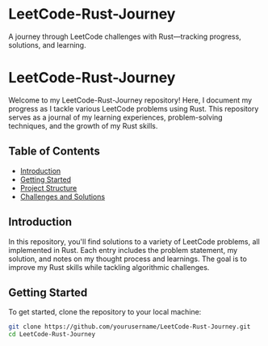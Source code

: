 # LeetCode-Rust-Journey
A journey through LeetCode challenges with Rust—tracking progress, solutions, and learning.


# LeetCode-Rust-Journey

Welcome to my LeetCode-Rust-Journey repository! Here, I document my progress as I tackle various LeetCode problems using Rust. This repository serves as a journal of my learning experiences, problem-solving techniques, and the growth of my Rust skills.

## Table of Contents

- [Introduction](#introduction)
- [Getting Started](#getting-started)
- [Project Structure](#project-structure)
- [Challenges and Solutions](#challenges-and-solutions)

## Introduction

In this repository, you'll find solutions to a variety of LeetCode problems, all implemented in Rust. Each entry includes the problem statement, my solution, and notes on my thought process and learnings. The goal is to improve my Rust skills while tackling algorithmic challenges.

## Getting Started

To get started, clone the repository to your local machine:

```bash
git clone https://github.com/yourusername/LeetCode-Rust-Journey.git
cd LeetCode-Rust-Journey
